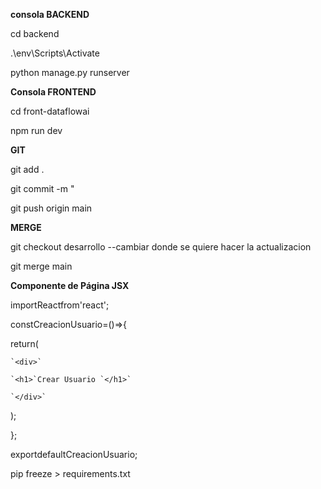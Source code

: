**consola BACKEND**

cd backend

.\env\Scripts\Activate

python manage.py runserver

**Consola FRONTEND**

cd front-dataflowai

npm run dev

**GIT**

git add .

git commit -m "

git push origin main

**MERGE**

git checkout desarrollo --cambiar donde se quiere hacer la actualizacion

git merge main

**Componente de Página JSX**

importReactfrom'react';

constCreacionUsuario=()=>{

  return(

    `<div>`

    `<h1>`Crear Usuario `</h1>`

    `</div>`

  );

};

exportdefaultCreacionUsuario;

pip freeze > requirements.txt
